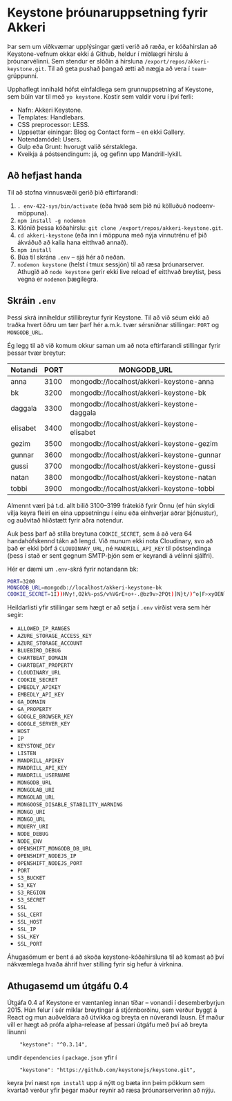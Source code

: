 # Keystone þróunaruppsetning fyrir Akkeri

Þar sem um viðkvæmar upplýsingar gæti verið að ræða, er kóðahirslan að Keystone-vefnum okkar ekki á Github, heldur í miðlægri hirslu á þróunarvélinni. Sem stendur er slóðin á hirsluna `/export/repos/akkeri-keystone.git`. Til að geta pushað þangað ætti að nægja að vera í `team`-grúppunni.

Upphaflegt innihald hófst einfaldlega sem grunnuppsetning af Keystone, sem búin var til með `yo keystone`. Kostir sem valdir voru í því ferli:

* Nafn: Akkeri Keystone.
* Templates: Handlebars.
* CSS preprocessor: LESS.
* Uppsettar einingar: Blog og Contact form – en ekki Gallery.
* Notendamódel: Users.
* Gulp eða Grunt: hvorugt valið sérstaklega.
* Kveikja á póstsendingum: já, og gefinn upp Mandrill-lykill.

## Að hefjast handa

Til að stofna vinnusvæði gerið þið eftirfarandi:

1. `. env-422-sys/bin/activate` (eða hvað sem þið nú kölluðuð nodeenv-möppuna).
2. `npm install -g nodemon`
3. Klónið þessa kóðahirslu: `git clone /export/repos/akkeri-keystone.git`.
4. `cd akkeri-keystone` (eða inn í möppuna með nýja vinnutrénu ef þið ákváðuð að kalla hana eitthvað annað).
5. `npm install`
6. Búa til skrána `.env` – sjá hér að neðan.
7. `nodemon keystone` (helst í tmux sessjón) til að ræsa þróunarserver. Athugið að `node keystone` gerir ekki live reload ef eitthvað breytist, þess vegna er `nodemon` þægilegra.

## Skráin `.env`

Þessi skrá inniheldur stillibreytur fyrir Keystone. Til að við séum ekki að traðka hvert öðru um tær þarf hér a.m.k. tvær sérsniðnar stillingar: `PORT` og `MONGODB_URL`.

Ég legg til að við komum okkur saman um að nota eftirfarandi stillingar fyrir þessar tvær breytur:

Notandi  | PORT | MONGODB_URL
-------- | ---- | -------------------------------------------
anna     | 3100 | mongodb://localhost/akkeri-keystone-anna
bk       | 3200 | mongodb://localhost/akkeri-keystone-bk
daggala  | 3300 | mongodb://localhost/akkeri-keystone-daggala
elisabet | 3400 | mongodb://localhost/akkeri-keystone-elisabet
gezim    | 3500 | mongodb://localhost/akkeri-keystone-gezim
gunnar   | 3600 | mongodb://localhost/akkeri-keystone-gunnar
gussi    | 3700 | mongodb://localhost/akkeri-keystone-gussi
natan    | 3800 | mongodb://localhost/akkeri-keystone-natan
tobbi    | 3900 | mongodb://localhost/akkeri-keystone-tobbi

Almennt væri þá t.d. allt bilið 3100–3199 frátekið fyrir Önnu (ef hún skyldi vilja keyra fleiri en eina uppsetningu í einu eða einhverjar aðrar þjónustur), og auðvitað hliðstætt fyrir aðra notendur.

Auk þess þarf að stilla breytuna `COOKIE_SECRET`, sem á að vera 64 handahófskennd tákn að lengd. Við munum ekki nota Cloudinary, svo að það er ekki þörf á `CLOUDINARY_URL`, né `MANDRILL_API_KEY` til póstsendinga (þess í stað er sent gegnum SMTP-þjón sem er keyrandi á vélinni sjálfri).

Hér er dæmi um `.env`-skrá fyrir notandann bk:

```bash
PORT=3200
MONGODB_URL=mongodb://localhost/akkeri-keystone-bk
COOKIE_SECRET=1I))HVy!,O2k%-psS/v%VGrE+o+-.@bz9v>2PQt)]N}t/)^o|F>xyOENl+&dASc|
```

Heildarlisti yfir stillingar sem hægt er að setja í `.env` virðist vera sem hér segir:

* `ALLOWED_IP_RANGES`
* `AZURE_STORAGE_ACCESS_KEY`
* `AZURE_STORAGE_ACCOUNT`
* `BLUEBIRD_DEBUG`
* `CHARTBEAT_DOMAIN`
* `CHARTBEAT_PROPERTY`
* `CLOUDINARY_URL`
* `COOKIE_SECRET`
* `EMBEDLY_APIKEY`
* `EMBEDLY_API_KEY`
* `GA_DOMAIN`
* `GA_PROPERTY`
* `GOOGLE_BROWSER_KEY`
* `GOOGLE_SERVER_KEY`
* `HOST`
* `IP`
* `KEYSTONE_DEV`
* `LISTEN`
* `MANDRILL_APIKEY`
* `MANDRILL_API_KEY`
* `MANDRILL_USERNAME`
* `MONGODB_URL`
* `MONGOLAB_URI`
* `MONGOLAB_URL`
* `MONGOOSE_DISABLE_STABILITY_WARNING`
* `MONGO_URI`
* `MONGO_URL`
* `MQUERY_URI`
* `NODE_DEBUG`
* `NODE_ENV`
* `OPENSHIFT_MONGODB_DB_URL`
* `OPENSHIFT_NODEJS_IP`
* `OPENSHIFT_NODEJS_PORT`
* `PORT`
* `S3_BUCKET`
* `S3_KEY`
* `S3_REGION`
* `S3_SECRET`
* `SSL`
* `SSL_CERT`
* `SSL_HOST`
* `SSL_IP`
* `SSL_KEY`
* `SSL_PORT`

Áhugasömum er bent á að skoða keystone-kóðahirsluna til að komast að því nákvæmlega hvaða áhrif hver stilling fyrir sig hefur á virknina.

## Athugasemd um útgáfu 0.4

Útgáfa 0.4 af Keystone er væntanleg innan tíðar – vonandi í desemberbyrjun 2015. Hún felur í sér miklar breytingar á stjórnborðinu, sem verður byggt á React og mun auðveldara að útvíkka og breyta en núverandi lausn. Ef maður vill er hægt að prófa alpha-release af þessari útgáfu með því að breyta línunni

```
    "keystone": "^0.3.14",
```

undir `dependencies` í `package.json` yfir í

```
    "keystone": "https://github.com/keystonejs/keystone.git",
```

keyra því næst `npm install` upp á nýtt og bæta inn þeim pökkum sem kvartað verður yfir þegar maður reynir að ræsa þróunarserverinn að nýju.
